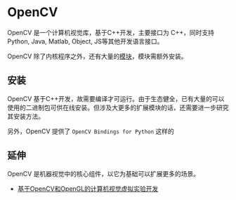 # OpenCV 

OpenCV 是一个计算机视觉库，基于C++开发，主要接口为 C++，同时支持Python, Java, Matlab, Object, JS等其他开发语言接口。  

OpenCV 除了内核程序之外，还有大量的[模块](https://docs.opencv.org/master/)，模块需额外安装。

## 安装

OpenCV 基于C++开发，故需要编译才可运行。由于生态健全，已有大量的可以使用的二进制包可供在线安装。但涉及大更多的扩展模块的话，还需要进一步研究其安装方法。  

另外，OpenCV 提供了 `OpenCV Bindings for Python` 这样的

## 延伸

OpenCV 是机器视觉中的核心组件，以它为基础可以扩展更多的场景。

* [基于OpenCV和OpenGL的计算机视觉虚拟实验开发](https://kns.cnki.net/kcms/detail/detail.aspx?dbcode=CJFD&dbname=CJFDAUTO&filename=SYSY202104025&v=h760MJkCe01HLLqJ0NYd%25mmd2BmSJ0WCuHDcLW%25mmd2BTqCfxN94YcRthl5kLbQMR8SHaKN9Yp)
